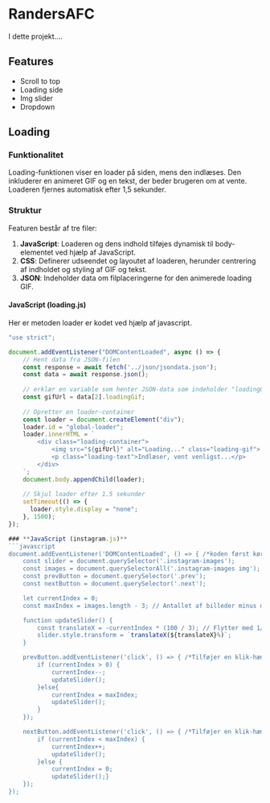 # RandersAFC
I dette projekt....

## Features

- Scroll to top
- Loading side
- Img slider
- Dropdown


## Loading

### Funktionalitet

Loading-funktionen viser en loader på siden, mens den indlæses. Den inkluderer en animeret GIF og en tekst, der beder brugeren om at vente. Loaderen fjernes automatisk efter 1,5 sekunder.

### Struktur

Featuren består af tre filer:
1. **JavaScript**: Loaderen og dens indhold tilføjes dynamisk til body-elementet ved hjælp af JavaScript.
2. **CSS**: Definerer udseendet og layoutet af loaderen, herunder centrering af indholdet og styling af GIF og tekst.
3. **JSON**: Indeholder data om filplaceringerne for den animerede loading GIF.


#### **JavaScript (loading.js)**
Her er metoden loader er kodet ved hjælp af javascript.

```javascript
"use strict";

document.addEventListener("DOMContentLoaded", async () => {
    // Hent data fra JSON-filen
    const response = await fetch('../json/jsondata.json');
    const data = await response.json();
  
    // erklær en variable som henter JSON-data som indeholder "loadingGif" med stien til GIF'en
    const gifUrl = data[2].loadingGif;
  
    // Opretter en loader-container
    const loader = document.createElement("div");
    loader.id = "global-loader";
    loader.innerHTML = `
        <div class="loading-container">
            <img src="${gifUrl}" alt="Loading..." class="loading-gif">
            <p class="loading-text">Indlæser, vent venligst...</p>
        </div>
    `;
    document.body.appendChild(loader);
  
    // Skjul loader efter 1.5 sekunder
    setTimeout(() => {
      loader.style.display = "none";
    }, 1500);
});

### **JavaScript (instagram.js)**
```javascript
document.addEventListener('DOMContentLoaded', () => { /*koden først køres når hele HTML'en er blevet indlæst*/
    const slider = document.querySelector('.instagram-images'); 
    const images = document.querySelectorAll('.instagram-images img'); /*Henter alle billed-elementer inde i .instagram-images */
    const prevButton = document.querySelector('.prev');
    const nextButton = document.querySelector('.next');

    let currentIndex = 0;
    const maxIndex = images.length - 3; // Antallet af billeder minus dem, der vises på én gang (3)

    function updateSlider() {
        const translateX = -currentIndex * (100 / 3); // Flytter med 1/3 af bredden pr. klik
        slider.style.transform = `translateX(${translateX}%)`;
    }

    prevButton.addEventListener('click', () => { /*Tilføjer en klik-hændelse til "forrige"-knappen*/
        if (currentIndex > 0) {
            currentIndex--;
            updateSlider();
        }else{
            currentIndex = maxIndex;
            updateSlider();
        }
    });

    nextButton.addEventListener('click', () => { /*Tilføjer en klik-hændelse til "næste"-knappen*/
        if (currentIndex < maxIndex) {
            currentIndex++;
            updateSlider();
        }else {
            currentIndex = 0;
            updateSlider();}   
    });
});


